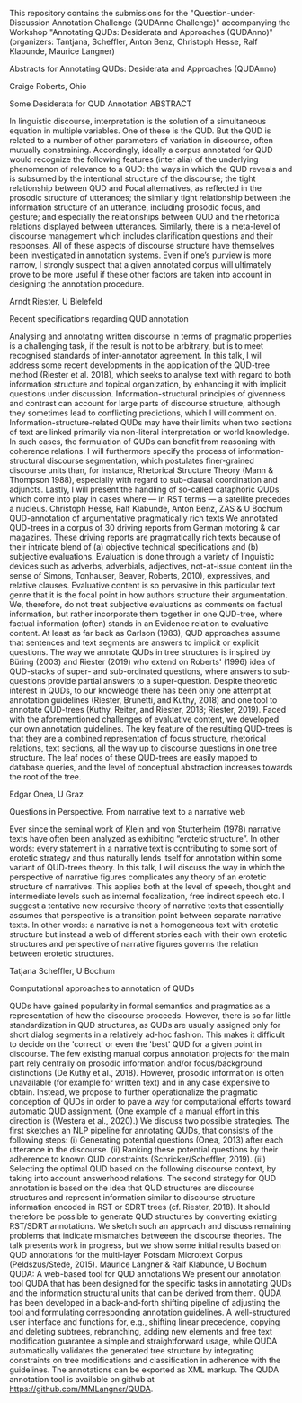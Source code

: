 This repository contains the submissions for the "Question-under-Discussion Annotation Challenge (QUDAnno Challenge)" accompanying the Workshop "Annotating QUDs: Desiderata and Approaches (QUDAnno)" (organizers: Tantjana, Scheffler, Anton Benz, Christoph Hesse, Ralf Klabunde, Maurice Langner)

Abstracts for Annotating QUDs: Desiderata and Approaches (QUDAnno)

Craige Roberts, Ohio

Some Desiderata for QUD Annotation ABSTRACT

In linguistic discourse, interpretation is the solution of a simultaneous equation in multiple variables. One of these is the QUD. But the QUD is related to a number of other parameters of variation in discourse, often mutually constraining. Accordingly, ideally a corpus annotated for QUD would recognize the following features (inter alia) of the underlying phenomenon of relevance to a QUD: the ways in which the QUD reveals and is subsumed by the intentional structure of the discourse; the tight relationship between QUD and Focal alternatives, as reflected in the prosodic structure of utterances; the similarly tight relationship between the information structure of an utterance, including prosodic focus, and gesture; and especially the relationships between QUD and the rhetorical relations displayed between utterances. Similarly, there is a meta-level of discourse management which includes clarification questions and their responses. All of these aspects of discourse structure have themselves been investigated in annotation systems. Even if one’s purview is more narrow, I strongly suspect that a given annotated corpus will ultimately prove to be more useful if these other factors are taken into account in designing the annotation procedure.


Arndt Riester, U Bielefeld

Recent specifications regarding QUD annotation

Analysing and annotating written discourse in terms of pragmatic properties is a challenging task, if the result is not to be arbitrary, but is to meet recognised standards of inter-annotator agreement. In this talk, I will address some recent developments in the application of the QUD-tree method (Riester et al. 2018), which seeks to analyse text with regard to both information structure and topical organization, by enhancing it with implicit questions under discussion. Information-structural principles of givenness and contrast can account for large parts of discourse structure, although they sometimes lead to conflicting predictions, which I will comment on. Information-structure-related QUDs may have their limits when two sections of text are linked primarily via non-literal interpretation or world knowledge. In such cases, the formulation of QUDs can benefit from reasoning with coherence relations. I will furthermore specify the process of information-structural discourse segmentation, which postulates finer-grained discourse units than, for instance, Rhetorical Structure Theory (Mann & Thompson 1988), especially with regard to sub-clausal coordination and adjuncts. Lastly, I will present the handling of so-called cataphoric QUDs, which come into play in cases where — in RST terms — a satellite precedes a nucleus.
Christoph Hesse, Ralf Klabunde, Anton Benz, ZAS & U Bochum
QUD-annotation of argumentative pragmatically rich texts
We annotated QUD-trees in a corpus of 30 driving reports from German motoring & car magazines. These driving reports are pragmatically rich texts because of their intricate blend of (a) objective technical specifications and (b) subjective evaluations. Evaluation is done through a variety of linguistic devices such as adverbs, adverbials, adjectives, not-at-issue content (in the sense of Simons, Tonhauser, Beaver, Roberts, 2010), expressives, and relative clauses. Evaluative content is so pervasive in this particular text genre that it is the focal point in how authors structure their argumentation. We, therefore, do not treat subjective evaluations as comments on factual information, but rather incorporate them together in one QUD-tree, where factual information (often) stands in an Evidence relation to evaluative content. At least as far back as Carlson (1983), QUD approaches assume that sentences and text segments are answers to implicit or explicit questions. The way we annotate QUDs in tree structures is inspired by Büring (2003) and Riester (2019) who extend on Roberts' (1996) idea of QUD-stacks of super- and sub-ordinated questions, where answers to sub-questions provide partial answers to a super-question. Despite theoretic interest in QUDs, to our knowledge there has been only one attempt at annotation guidelines (Riester, Brunetti, and Kuthy, 2018) and one tool to annotate QUD-trees (Kuthy, Reiter, and Riester, 2018; Riester, 2019). Faced with the aforementioned challenges of evaluative content, we developed our own annotation guidelines. The key feature of the resulting QUD-trees is that they are a combined representation of focus structure, rhetorical relations, text sections, all the way up to discourse questions in one tree structure. The leaf nodes of these QUD-trees are easily mapped to database queries, and the level of conceptual abstraction increases towards the root of the tree.

Edgar Onea, U Graz

Questions in Perspective. From narrative text to a narrative web

Ever since the seminal work of Klein and von Stutterheim (1978) narrative texts have often been analyzed as exhibiting “erotetic structure”. In other words: every statement in a narrative text is contributing to some sort of erotetic strategy and thus naturally lends itself for annotation within some variant of QUD-trees theory. In this talk, I will discuss the way in which the perspective of narrative figures complicates any theory of an erotetic structure of narratives. This applies both at the level of speech, thought and intermediate levels such as internal focalization, free indirect speech etc. I suggest a tentative new recursive theory of narrative texts that essentially assumes that perspective is a transition point between separate narrative texts. In other words: a narrative is not a homogeneous text with erotetic structure but instead a web of different stories each with their own erotetic structures and perspective of narrative figures governs the relation between erotetic structures.

Tatjana Scheffler, U Bochum

Computational approaches to annotation of QUDs

QUDs have gained popularity in formal semantics and pragmatics as a representation of how the discourse proceeds. However, there is so far little standardization in QUD structures, as QUDs are usually assigned only for short dialog segments in a relatively ad-hoc fashion. This makes it difficult to decide on the 'correct' or even the 'best' QUD for a given point in discourse. The few existing manual
corpus annotation projects for the main part rely centrally on prosodic information and/or focus/background distinctions (De Kuthy et al., 2018). However, prosodic information is often unavailable (for example for written text) and in any case expensive to obtain. Instead, we propose to further operationalize the pragmatic conception of QUDs in order to pave a way for computational efforts toward automatic QUD assignment. (One example of a manual effort in this direction is (Westera et al., 2020).)
We discuss two possible strategies. The first sketches an NLP pipeline for annotating QUDs, that consists of the following steps: (i) Generating potential questions (Onea, 2013) after each utterance in the discourse. (ii) Ranking these potential questions by their adherence to known QUD constraints (Schricker/Scheffler, 2019). (iii) Selecting the optimal QUD based on the following discourse context, by taking into account answerhood relations.
The second strategy for QUD annotation is based on the idea that QUD structures are discourse structures and represent information similar to discourse structure information encoded in RST or SDRT trees (cf. Riester, 2018). It should therefore be possible to generate QUD structures by converting existing RST/SDRT annotations. We sketch such an approach and discuss remaining problems that indicate mismatches betweeen the discourse theories.
The talk presents work in progress, but we show some initial results based on QUD annotations for the multi-layer Potsdam Microtext Corpus (Peldszus/Stede, 2015).
Maurice Langner & Ralf Klabunde, U Bochum
QUDA: A web-based tool for QUD annotations
We present our annotation tool QUDA that has been designed for the specific tasks in annotating QUDs and the information structural units that can be derived from them. QUDA has been developed in a back-and-forth shifting pipeline of adjusting the tool and formulating corresponding annotation guidelines. A well-structured user interface and functions for, e.g., shifting linear precedence, copying and deleting subtrees, rebranching, adding new elements and free text modification guarantee a simple and straightforward usage, while QUDA automatically validates the generated tree structure by integrating constraints on tree modifications and classification in adherence with the guidelines. The annotations can be exported as XML markup. The QUDA annotation tool is available on github at https://github.com/MMLangner/QUDA.
